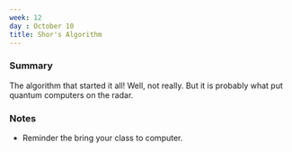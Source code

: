 ```yaml
---
week: 12
day : October 10
title: Shor's Algorithm
---
```


### Summary
The algorithm that started it all! Well, not really. But it is probably what put quantum computers on the radar.


### Notes
- Reminder the bring your class to computer.